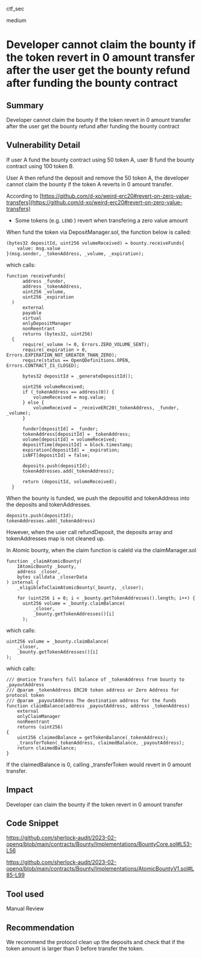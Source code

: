 ctf_sec

medium

# Developer cannot claim the bounty if the token revert in 0 amount transfer after the user get the bounty refund after funding the bounty contract

## Summary

Developer cannot claim the bounty if the token revert in 0 amount transfer after the user get the bounty refund after funding the bounty contract

## Vulnerability Detail

If user A fund the bounty contract using 50 token A, user B fund the bounty contract using 100 token B.

User A then refund the deposit and remove the 50 token A, the developer cannot claim the bounty if the token A reverts in 0 amount transfer.

According to [https://github.com/d-xo/weird-erc20#revert-on-zero-value-transfers](https://github.com/d-xo/weird-erc20#revert-on-zero-value-transfers)

- Some tokens (e.g. `LEND`
) revert when transfering a zero value amount

When fund the token via DepositManager.sol, the function below is called:

```solidity
(bytes32 depositId, uint256 volumeReceived) = bounty.receiveFunds{
    value: msg.value
}(msg.sender, _tokenAddress, _volume, _expiration);
```

which calls:

```solidity
function receiveFunds(
      address _funder,
      address _tokenAddress,
      uint256 _volume,
      uint256 _expiration
  )
      external
      payable
      virtual
      onlyDepositManager
      nonReentrant
      returns (bytes32, uint256)
  {
      require(_volume != 0, Errors.ZERO_VOLUME_SENT);
      require(_expiration > 0, Errors.EXPIRATION_NOT_GREATER_THAN_ZERO);
      require(status == OpenQDefinitions.OPEN, Errors.CONTRACT_IS_CLOSED);

      bytes32 depositId = _generateDepositId();

      uint256 volumeReceived;
      if (_tokenAddress == address(0)) {
          volumeReceived = msg.value;
      } else {
          volumeReceived = _receiveERC20(_tokenAddress, _funder, _volume);
      }

      funder[depositId] = _funder;
      tokenAddress[depositId] = _tokenAddress;
      volume[depositId] = volumeReceived;
      depositTime[depositId] = block.timestamp;
      expiration[depositId] = _expiration;
      isNFT[depositId] = false;

      deposits.push(depositId);
      tokenAddresses.add(_tokenAddress);

      return (depositId, volumeReceived);
  }
```

When the bounty is funded, we push the depositId and tokenAddress into the deposits and tokenAddresses.

```solidity
deposits.push(depositId);
tokenAddresses.add(_tokenAddress)
```

However, when the user call refundDeposit, the deposits array and tokenAddresses map is not cleaned up.

In Atomic bounty, when the claim function is caleld via the claimManager.sol

```solidity
function _claimAtomicBounty(
    IAtomicBounty _bounty,
    address _closer,
    bytes calldata _closerData
) internal {
    _eligibleToClaimAtomicBounty(_bounty, _closer);

    for (uint256 i = 0; i < _bounty.getTokenAddresses().length; i++) {
      uint256 volume = _bounty.claimBalance(
          _closer,
          _bounty.getTokenAddresses()[i]
      );
```

which calls:

```solidity
uint256 volume = _bounty.claimBalance(
    _closer,
    _bounty.getTokenAddresses()[i]
);
```

which calls:

```solidity
/// @notice Transfers full balance of _tokenAddress from bounty to _payoutAddress
/// @param _tokenAddress ERC20 token address or Zero Address for protocol token
/// @param _payoutAddress The destination address for the funds
function claimBalance(address _payoutAddress, address _tokenAddress)
    external
    onlyClaimManager
    nonReentrant
    returns (uint256)
{
    uint256 claimedBalance = getTokenBalance(_tokenAddress);
    _transferToken(_tokenAddress, claimedBalance, _payoutAddress);
    return claimedBalance;
}
```

If the claimedBalance is 0, calling _transferToken would revert in 0 amount transfer.

## Impact

Developer can claim the bounty if the token revert in 0 amount transfer

## Code Snippet

https://github.com/sherlock-audit/2023-02-openq/blob/main/contracts/Bounty/Implementations/BountyCore.sol#L53-L56

https://github.com/sherlock-audit/2023-02-openq/blob/main/contracts/Bounty/Implementations/AtomicBountyV1.sol#L85-L99

## Tool used

Manual Review

## Recommendation

We recommend the protocol clean up the deposits and check that if the token amount is larger than 0 before transfer the token.